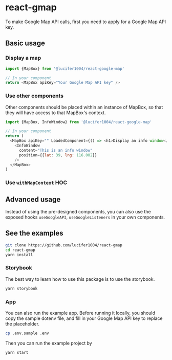 # react-gmap

To make Google Map API calls, first you need to apply for a Google Map API key.

## Basic usage

### Display a map

```javascript
import {MapBox} from '@lucifer1004/react-google-map'

// In your component
return <MapBox apiKey="Your Google Map API key" />
```

### Use other components

Other components should be placed within an instance of MapBox, so that they
will have access to that MapBox's context.

```javascript
import {MapBox, InfoWindow} from '@lucifer1004/react-google-map'

// In your component
return (
  <MapBox apiKey="" LoadedComponent={() => <h1>Display an info window</h1>}>
    <InfoWindow
      content="This is an info window"
      position={{lat: 39, lng: 116.002}}
    />
  </MapBox>
)
```

### Use `withMapContext` HOC

## Advanced usage

Instead of using the pre-designed components, you can also use the exposed hooks
`useGoogleAPI`, `useGoogleListeners` in your own components.

## See the examples

```sh
git clone https://github.com/lucifer1004/react-gmap
cd react-gmap
yarn install
```

### Storybook

The best way to learn how to use this package is to use the storybook.

```sh
yarn storybook
```

### App

You can also run the example app. Before running it locally, you should copy the
sample dotenv file, and fill in your Google Map API key to replace the
placeholder.

```sh
cp .env.sample .env
```

Then you can run the example project by

```sh
yarn start
```
